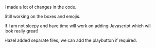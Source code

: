 I made a lot of changes in the code. 

Still working on the boxes and emojis. 

If I am not sleepy and have time will work on adding Javascript which will look really great!

Hazel added separate files, we can add the playbutton if required.
